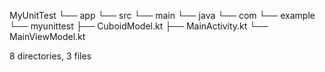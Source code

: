 MyUnitTest
└── app
    └── src
        └── main
            └── java
                └── com
                    └── example
                        └── myunittest
                            ├── CuboidModel.kt
                            ├── MainActivity.kt
                            └── MainViewModel.kt

8 directories, 3 files
